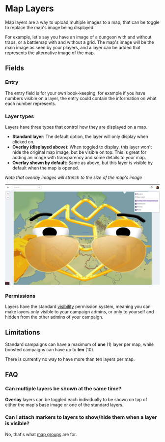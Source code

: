 # Map Layers

Map layers are a way to upload multiple images to a map, that can be toggle to replace the map's image being displayed.

For example, let's say you have an image of a dungeon with and without traps, or a battlemap with and without a grid. The map's image will be the main image as seen by your players, and a layer can be added that represents the alternative image of the map.

## Fields

### Entry

The entry field is for your own book-keeping, for example if you have numbers visible on a layer, the entry could contain the information on what each number represents.

### Layer types

Layers have three types that control how they are displayed on a map.

* **Standard layer**: The default option, the layer will only display when clicked on.
* **Overlay (displayed above)**: When toggled to display, this layer won't hide the original map image, but be visible on top. This is great for adding an image with transparency and some details to your map.
* **Overlay shown by default**: Same as above, but this layer is visible by default when the map is opened.

_Note that overlay images will stretch to the size of the map's image_


![Map layer overlay](img/map-layer-overlay.png)

### Permissions

Layers have the standard [visibility](/advanced/visibility) permission system, meaning you can make layers only visible to your campaign admins, or only to yourself and hidden from the other admins of your campaign.

## Limitations

Standard campaigns can have a maximum of **one** (1) layer per map, while boosted campaigns can have up to **ten** (10).

There is currently no way to have more than ten layers per map.

## FAQ

### Can multiple layers be shown at the same time?

**Overlay** layers can be toggled each individually to be shown on top of either the map's base image or one of the standard layers.

### Can I attach markers to layers to show/hide them when a layer is visible?

No, that's what [map groups](/entities/maps/groups) are for.
